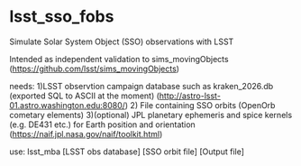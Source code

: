 # lsst_sso_fobs
Simulate Solar System Object (SSO) observations with LSST

Intended as independent validation to sims_movingObjects (https://github.com/lsst/sims_movingObjects)

needs: 1)LSST observtion campaign database such as kraken_2026.db (exported SQL to ASCII at the moment)
         (http://astro-lsst-01.astro.washington.edu:8080/)
       2) File containing SSO orbits (OpenOrb cometary elements)
       3)(optional) JPL planetary ephemeris and spice kernels (e.g. DE431 etc.) for Earth position and orientation
         (https://naif.jpl.nasa.gov/naif/toolkit.html)
          
 
use: lsst_mba [LSST obs database] [SSO orbit file] [Output file]





